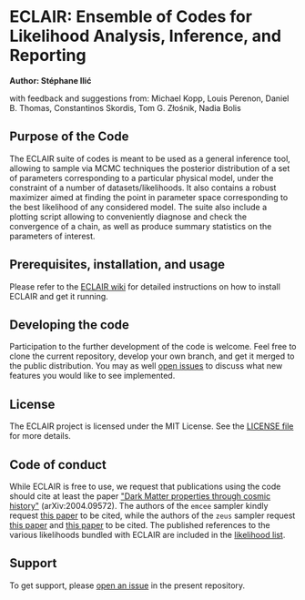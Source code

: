 # ECLAIR: Ensemble of Codes for Likelihood Analysis, Inference, and Reporting

**Author: Stéphane Ilić**

with feedback and suggestions from: Michael Kopp, Louis Perenon, Daniel B. Thomas, Constantinos Skordis, Tom G. Złośnik, Nadia Bolis

## Purpose of the Code

The ECLAIR suite of codes is meant to be used as a general inference tool, allowing to sample via MCMC techniques the posterior distribution of a set of parameters corresponding to a particular physical model, under the constraint of a number of datasets/likelihoods. It also contains a robust maximizer aimed at finding the point in parameter space corresponding to the best likelihood of any considered model. The suite also include a plotting script allowing to conveniently diagnose and check the convergence of a chain, as well as produce summary statistics on the parameters of interest.

## Prerequisites, installation, and usage

Please refer to the [ECLAIR wiki](https://github.com/s-ilic/ECLAIR/wiki) for detailed instructions on how to install ECLAIR and get it running.

## Developing the code

Participation to the further development of the code is welcome. Feel free to clone the current repository, develop your own branch, and get it merged to the public distribution. You may as well [open issues](https://github.com/s-ilic/ECLAIR/issues) to discuss what new features you would like to see implemented.

## License

The ECLAIR project is licensed under the MIT License. See the [LICENSE file](https://github.com/s-ilic/ECLAIR/blob/master/LICENSE) for more details.

## Code of conduct

While ECLAIR is free to use, we request that publications using the code should cite at least the paper ["Dark Matter properties through cosmic history"](https://arxiv.org/abs/2004.09572) (arXiv:2004.09572). The authors of the `emcee` sampler kindly request [this paper](https://arxiv.org/abs/1202.3665) to be cited, while the authors of the `zeus` sampler request [this paper](https://arxiv.org/abs/2002.06212) and [this paper](https://arxiv.org/abs/2105.03468) to be cited. The published references to the various likelihoods bundled with ECLAIR are included in the [likelihood list](https://github.com/s-ilic/ECLAIR/blob/master/likelihoods/likelihoods.md).

## Support

To get support, please [open an issue](https://github.com/s-ilic/ECLAIR/issues) in the present repository.
